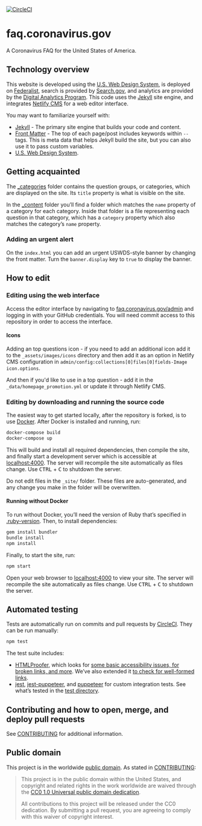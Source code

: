 [![CircleCI](https://circleci.com/gh/18F/cv_faq.svg?style=svg)](https://circleci.com/gh/18F/cv_faq)

# faq.coronavirus.gov

A Coronavirus FAQ for the United States of America. 

## Technology overview

This website is developed using the [U.S. Web Design System](https://designsystem.digital.gov), is deployed on [Federalist](https://federalist.18f.gov/), search is provided by [Search.gov](https://search.gov/), and analytics are provided by the [Digital Analytics Program](https://digital.gov/guides/dap/). This code uses the [Jekyll](https://jekyllrb.com) site engine, and integrates [Netlify CMS](https://www.netlifycms.org/) for a web editor interface.

You may want to familiarize yourself with:

- [Jekyll](https://jekyllrb.com/docs/) - The primary site engine that builds your code and content.
- [Front Matter](https://jekyllrb.com/docs/frontmatter) - The top of each page/post includes keywords within `--` tags. This is meta data that helps Jekyll build the site, but you can also use it to pass custom variables.
- [U.S. Web Design System](https://designsystem.digital.gov).

## Getting acquainted

The [\_categories](_categories) folder contains the question groups, or categories, which are displayed on the site. Its `title` property is what is visible on the site.

In the [\_content](_content) folder you’ll find a folder which matches the `name` property of a category for each category. Inside that folder is a file representing each question in that category, which has a `category` property which also matches the category’s `name` property. 

### Adding an urgent alert
On the `index.html` you can add an urgent USWDS-style banner by changing the front matter. Turn the `banner.display` key to `true` to display the banner.

## How to edit

### Editing using the web interface

Access the editor interface by navigating to [faq.coronavirus.gov/admin](https://faq.coronavirus.gov/admin/) and logging in with your GitHub credentials. You will need commit access to this repository in order to access the interface.

#### Icons
Adding an top questions icon - if you need to add an additional icon add it to the `_assets/images/icons` directory and then add it as an option in Netlify CMS configuration in `admin/config:collections[0]files[0]fields-Image icon.options`.

And then if you'd like to use in a top question - add it in the `_data/homepage_promotion.yml` or update it through Netlify CMS.

### Editing by downloading and running the source code

The easiest way to get started locally, after the repository is forked, is to use [Docker](https://www.docker.com/). After Docker is installed and running, run: 

```bash
docker-compose build
docker-compose up
```

This will build and install all required dependencies, then compile the site, and finally start a development server which is accessible at [localhost:4000](http://localhost:4000/). The server will recompile the site automatically as files change. Use <kbd>CTRL</kbd> + <kbd>C</kbd> to shutdown the server.

Do not edit files in the `_site/` folder. These files are auto-generated, and any change you make in the folder will be overwritten.

#### Running without Docker

To run without Docker, you’ll need the version of Ruby that’s specified in [.ruby-version](.ruby-version). Then, to install dependencies: 

```bash
gem install bundler
bundle install
npm install
```

Finally, to start the site, run:

```bash
npm start
```

Open your web browser to [localhost:4000](http://localhost:4000/) to view your site. The server will recompile the site automatically as files change. Use <kbd>CTRL</kbd> + <kbd>C</kbd> to shutdown the server.

## Automated testing

Tests are automatically run on commits and pull requests by [CircleCI](https://circleci.com/gh/18F/cv_faq). They can be run manually:

```bash
npm test
```

The test suite includes: 

- [HTMLProofer](https://github.com/gjtorikian/html-proofer), which looks for [some basic accessibility issues, for broken links, and more](https://github.com/gjtorikian/html-proofer#whats-tested). We’ve also extended it [to check for well-formed links](htmlproofer/target_blank_checks.rb).
- [jest](https://jestjs.io/), [jest-puppeteer](https://github.com/smooth-code/jest-puppeteer), and [puppeteer](https://github.com/puppeteer/puppeteer) for custom integration tests. See what’s tested in the [test directory](test).

## Contributing and how to open, merge, and deploy pull requests

See [CONTRIBUTING](CONTRIBUTING.md) for additional information.

## Public domain

This project is in the worldwide [public domain](LICENSE.md). As stated in [CONTRIBUTING](CONTRIBUTING.md):

> This project is in the public domain within the United States, and copyright
> and related rights in the work worldwide are waived through the [CC0 1.0
> Universal public domain dedication](https://creativecommons.org/publicdomain/zero/1.0/).
>
> All contributions to this project will be released under the CC0 dedication.
> By submitting a pull request, you are agreeing to comply with this waiver of
> copyright interest.
